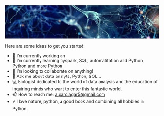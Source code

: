 

![portada](https://github.com/AnaAGG/AnaAGG/blob/main/cerebro2.jpg?raw=true)
<!--
**AnaAGG/AnaAGG** is a ✨ _special_ ✨ repository because its `README.md` (this file) appears on your GitHub profile.
-->


Here are some ideas to get you started:

- 🔭 I’m currently working on 
- 🌱 I’m currently learning pyspark, SQL, automatitation and Python, Python and more Python
- 👯 I’m looking to collaborate on anything!
- 💬 Ask me about data analyts, Python, SQL...
- 💻 Biologist dedicated to the world of data analysis and the education of inquiring minds who want to enter this fantastic world.
- 📫 How to reach me: a.garciagar5@gmail.com
- ⚡ I love nature, python, a good book and combining all hobbies in Python.

